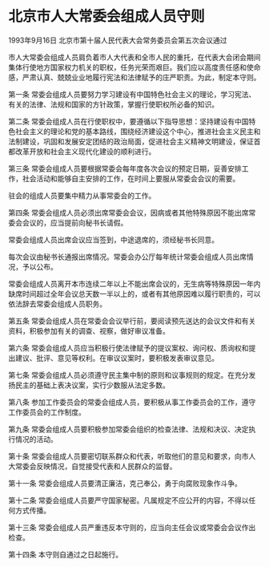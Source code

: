 # 北京市人大常委会组成人员守则

1993年9月16日 北京市第十届人民代表大会常务委员会第五次会议通过

<!-- INFO END -->

市人大常委会组成人员肩负着市人大代表和全市人民的重托，在代表大会闭会期间集体行使地方国家权力机关的职权，任务光荣而艰巨。我们应以高度责任感和使命感，严肃认真、兢兢业业地履行宪法和法律赋予的庄严职责。为此，制定本守则。

第一条 常委会组成人员要努力学习建设有中国特色社会主义的理论，学习宪法、有关的法律、法规和国家的方针政策，掌握行使职权所必备的知识。

第二条 常委会组成人员在行使职权中，要遵循以下指导思想：坚持建设有中国特色社会主义的理论和党的基本路线，围绕经济建设这个中心，推进社会主义民主和法制建设，巩固和发展安定团结的政治局面，促进社会主义精神文明建设，保证首都改革开放和社会主义现代化建设的顺利进行。

第三条 常委会组成人员要根据常委会每年度各次会议的预定日期，妥善安排工作，社会活动和能够自主安排的工作，在时间上要服从常委会会议的需要。

驻会的组成人员要集中精力从事常委会的工作。

第四条 常委会组成人员必须出席常委会会议，因病或者其他特殊原因不能出席常委会会议的，应当提前向秘书长请假。

常委会组成人员出席会议应当签到，中途退席的，须经秘书长同意。

每次会议由秘书长通报出席情况。常委会办公厅每年统计常委会组成人员出席情况，予以公布。

常委会组成人员离开本市连续二年以上不能出席会议的，无生病等特殊原因一年内缺席时间超过全年会议总天数一半以上的，或者有其他原因难以履行职责的，可以依法辞去常委会组成人员职务。

第五条 常委会组成人员在常委会会议举行前，要阅读预先送达的会议文件和有关资料，积极参加有关的调查、视察，做好审议准备。

第六条 常委会组成人员应当积极行使法律赋予的提议案权、询问权、质询权和提出建议、批评、意见等权利。在审议议案时，要积极发表审议意见。

第七条 常委会组成人员必须遵守民主集中制的原则和议事规则的规定。在充分发扬民主的基础上表决议案，实行少数服从法定多数。

第八条 参加工作委员会的常委会组成人员，要积极从事工作委员会的工作，遵守工作委员会的工作制度。

第九条 常委会组成人员要积极参加常委会组织的检查法律、法规和决议、决定执行情况的活动。

第十条 常委会组成人员要密切联系群众和代表，听取他们的意见和要求，向市人大常委会反映情况，自觉接受代表和人民群众的监督。

第十一条 常委会组成人员要清正廉洁，克己奉公，勇于向腐败现象作斗争。

第十二条 常委会组成人员要严守国家秘密。凡属规定不应公开的内容，不得以任何方式传播。

第十三条 常委会组成人员严重违反本守则的，应当向主任会议或常委会会议作出检查。

第十四条 本守则自通过之日起施行。